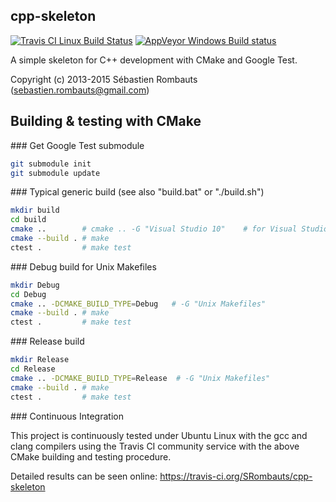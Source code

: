 cpp-skeleton
------------

[![Travis CI Linux Build Status](https://travis-ci.org/SRombauts/cpp-skeleton.svg)](https://travis-ci.org/SRombauts/cpp-skeleton "Travis CI Linux Build Status")
[![AppVeyor Windows Build status](https://ci.appveyor.com/api/projects/status/github/SRombauts/cpp-skeleton?svg=true)](https://ci.appveyor.com/project/SbastienRombauts/cpp-skeleton "AppVeyor Windows Build status")

A simple skeleton for C++ development with CMake and Google Test.

Copyright (c) 2013-2015 Sébastien Rombauts (sebastien.rombauts@gmail.com)

## Building & testing with CMake

### Get Google Test submodule

```bash
git submodule init
git submodule update
```

### Typical generic build (see also "build.bat" or "./build.sh")

```bash
mkdir build
cd build
cmake ..        # cmake .. -G "Visual Studio 10"    # for Visual Studio 2010
cmake --build . # make
ctest .         # make test
```

### Debug build for Unix Makefiles

```bash
mkdir Debug
cd Debug
cmake .. -DCMAKE_BUILD_TYPE=Debug   # -G "Unix Makefiles"
cmake --build . # make
ctest .         # make test
```

### Release build

```bash
mkdir Release
cd Release
cmake .. -DCMAKE_BUILD_TYPE=Release  # -G "Unix Makefiles"
cmake --build . # make
ctest .         # make test
```

### Continuous Integration

This project is continuously tested under Ubuntu Linux with the gcc and clang compilers
using the Travis CI community service with the above CMake building and testing procedure.

Detailed results can be seen online: https://travis-ci.org/SRombauts/cpp-skeleton

